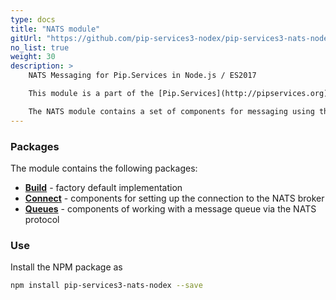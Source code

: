```yaml
---
type: docs
title: "NATS module"
gitUrl: "https://github.com/pip-services3-nodex/pip-services3-nats-nodex"
no_list: true
weight: 30
description: > 
    NATS Messaging for Pip.Services in Node.js / ES2017

    This module is a part of the [Pip.Services](http://pipservices.org) polyglot microservices toolkit.

    The NATS module contains a set of components for messaging using the NATS protocol. 
---
```


### Packages

The module contains the following packages:
- [**Build**](build) - factory default implementation
- [**Connect**](connect) - components for setting up the connection to the NATS broker
- [**Queues**](queues) - components of working with a message queue via the NATS protocol


### Use

Install the NPM package as
```bash
npm install pip-services3-nats-nodex --save
```
